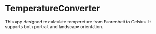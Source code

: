 # TemperatureConverter
This app designed to calculate tempereture from Fahrenheit to Celsius. It supports both portrait and landscape orientation.
